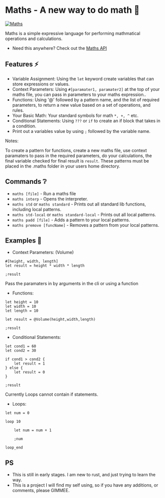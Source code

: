 # Maths - A new way to do math 🧮
[![Maths](https://github.com/ThatOneToast/Maths-Lang/actions/workflows/rust.yml/badge.svg)](https://github.com/ThatOneToast/Maths-Lang/actions/workflows/rust.yml)

Maths is a simple expressive language for performing mathmatical operations
and calculations. 

- Need this anywhere? Check out the [Maths API](https://github.com/ThatOneToast/Maths-Lang-API)

## Features ⚡️

* Variable Assignment: Using the `let` keyword create variables that can store expressions or values.
* Context Parameters: Using `#[paramater1, paramater2]` at the top of your maths file, you can pass in parameters to your maths expression..
* Functions: Using '@' followed by a pattern name, and the list of required parameters, to return a new value based on a set of operations, and rules.
* Your Basic Math: Your standard symbols for math `*, +, ^` etc.
* Conditional Statements: Using `???` or `if` to create an if block that takes in a condition.
* Print out a variables value by using `;` followed by the variable name.
   
Notes:

To create a pattern for functions, create a new maths file, use context paramaters to pass in the required parameters, 
do your calculations, the final variable checked for final result is `result`.
These patterns must be placed in the .maths folder in your users home directory. 

## Commands ❔
- `maths [file]` - Run a maths file
- `maths interp` - Opens the interpreter.
- `maths std` or `maths standard` - Prints out all standard lib functions, including local patterns.
- `maths std-local` or `maths standard-local` - Prints out all local patterns.
- `maths padd [file]` - Adds a pattern to your local patterns.
- `maths premove [funcName]` - Removes a pattern from your local patterns.

## Examples 📝

- Context Parameters: (Volume)
```maths
#[height, width, length]
let result = height * width * length

;result
```
Pass the paramaters in by arguments in the cli or using a function

- Functions: 
```maths
let height = 10
let width = 10
let length = 10

let result = @Volume(height,width,length)

;result
```

- Conditional Statements:
```maths
let cond1 = 60
let cond2 = 30

if cond1 > cond2 {
    let result = 1
} else {
    let result = 0
}

;result
```


Currently Loops cannot contain if statements.
- Loops:
```maths
let num = 0

loop 10

    let num = num + 1
    
    ;num
    
loop_end
```


## PS

* This is still in early stages. I am new to rust, and just trying to learn the way.
* This is a project I will find my self using, so if you have any additions, or comments, please GIMMEE.


